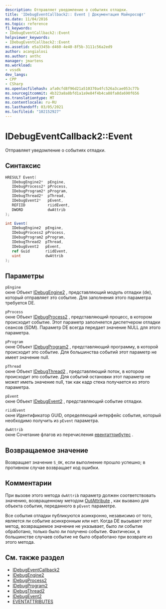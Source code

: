 ```yaml
---
description: Отправляет уведомление о событиях отладки.
title: 'IDebugEventCallback2:: Event | Документация Майкрософт'
ms.date: 11/04/2016
ms.topic: reference
f1_keywords:
- IDebugEventCallback2::Event
helpviewer_keywords:
- IDebugEventCallback2::Event
ms.assetid: e5a3345b-d460-4e40-8f5b-3111c56a2ed9
author: acangialosi
ms.author: anthc
manager: jmartens
ms.workload:
- vssdk
dev_langs:
- CPP
- CSharp
ms.openlocfilehash: afa0cfd8f96d21a510370a4fc526a3cae053c77b
ms.sourcegitcommit: 4b323a8a8bfd1a1a9e84f4b4ca88fa8da690f656
ms.translationtype: MT
ms.contentlocale: ru-RU
ms.lasthandoff: 03/05/2021
ms.locfileid: "102152927"
---
```

# <a name="idebugeventcallback2event"></a>IDebugEventCallback2::Event
Отправляет уведомление о событиях отладки.

## <a name="syntax"></a>Синтаксис

```cpp
HRESULT Event( 
   IDebugEngine2*  pEngine,
   IDebugProcess2* pProcess,
   IDebugProgram2* pProgram,
   IDebugThread2*  pThread,
   IDebugEvent2*   pEvent,
   REFIID          riidEvent,
   DWORD           dwAttrib
);
```

```csharp
int Event( 
   IDebugEngine2  pEngine,
   IDebugProcess2 pProcess,
   IDebugProgram2 pProgram,
   IDebugThread2  pThread,
   IDebugEvent2   pEvent,
   ref Guid       riidEvent,
   uint           dwAttrib
);
```

## <a name="parameters"></a>Параметры
`pEngine`\
окне Объект [IDebugEngine2](../../../extensibility/debugger/reference/idebugengine2.md) , представляющий модуль отладки (de), который отправляет это событие. Для заполнения этого параметра требуется DE.

`pProcess`\
окне Объект [IDebugProcess2](../../../extensibility/debugger/reference/idebugprocess2.md) , представляющий процесс, в котором происходит событие. Этот параметр заполняется диспетчером отладки сеансов (SDM). Параметр DE всегда передает значение NULL для этого параметра.

`pProgram`\
окне Объект [IDebugProgram2](../../../extensibility/debugger/reference/idebugprogram2.md) , представляющий программу, в которой происходит это событие. Для большинства событий этот параметр не имеет значение null.

`pThread`\
окне Объект [IDebugThread2](../../../extensibility/debugger/reference/idebugthread2.md) , представляющий поток, в котором происходит это событие. Для событий остановки этот параметр не может иметь значение null, так как кадр стека получается из этого параметра.

`pEvent`\
окне Объект [IDebugEvent2](../../../extensibility/debugger/reference/idebugevent2.md) , представляющий событие отладки.

`riidEvent`\
окне Идентификатор GUID, определяющий интерфейс события, который необходимо получить из `pEvent` параметра.

`dwAttrib`\
окне Сочетание флагов из перечисления [евентаттрибутес](../../../extensibility/debugger/reference/eventattributes.md) .

## <a name="return-value"></a>Возвращаемое значение
 Возвращает значение `S_OK`, если выполнение прошло успешно; в противном случае возвращает код ошибки.

## <a name="remarks"></a>Комментарии
 При вызове этого метода `dwAttrib` параметр должен соответствовать значению, возвращенному методом [OutAttribute](../../../extensibility/debugger/reference/idebugevent2-getattributes.md) , как вызвано для объекта события, переданного в `pEvent` параметре.

 Все события отладки публикуются асинхронно, независимо от того, является ли событие асинхронным или нет. Когда DE вызывает этот метод, возвращаемое значение не указывает, было ли событие обработано, только было ли получено событие. Фактически, в большинстве случаев событие не было обработано при возврате из этого метода.

## <a name="see-also"></a>См. также раздел
- [IDebugEventCallback2](../../../extensibility/debugger/reference/idebugeventcallback2.md)
- [IDebugEngine2](../../../extensibility/debugger/reference/idebugengine2.md)
- [IDebugProcess2](../../../extensibility/debugger/reference/idebugprocess2.md)
- [IDebugProgram2](../../../extensibility/debugger/reference/idebugprogram2.md)
- [IDebugThread2](../../../extensibility/debugger/reference/idebugthread2.md)
- [IDebugEvent2](../../../extensibility/debugger/reference/idebugevent2.md)
- [EVENTATTRIBUTES](../../../extensibility/debugger/reference/eventattributes.md)
